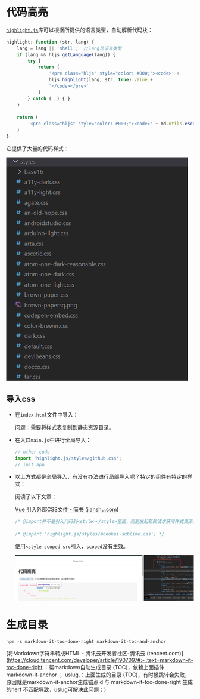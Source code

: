 # 代码高亮

[`highlight.js`]()库可以根据所提供的语言类型，自动解析代码块：

```js
highlight: function (str, lang) {
    lang = lang || 'shell';  //lang是语言类型
    if (lang && hljs.getLanguage(lang)) {
        try {
            return (
                '<pre class="hljs" style="color: #000;"><code>' +
                hljs.highlight(lang, str, true).value +
                '</code></pre>'
            )
        } catch (__) { }
    }

    return (
        '<pre class="hljs" style="color: #000;"><code>' + md.utils.escapeHtml(str) + '</code></pre>'
    )
}
```

它提供了大量的代码样式：

![image-20230108223834502](assets/image-20230108223834502.png)

## 导入css

- 在`index.html`文件中导入：

  问题：需要将样式表复制到静态资源目录。

- 在入口`main.js`中进行全局导入：

  ```js
  // other code
  import 'highlight.js/styles/github.css';
  // init app
  ```

- 以上方式都是全局导入，有没有办法进行局部导入呢？特定的组件有特定的样式：

  阅读了以下文章：

  [Vue 引入外部CSS文件 - 简书 (jianshu.com)](https://www.jianshu.com/p/60a14bb2cfb5)

  ```css
  /* @import并不是引入代码到<style></style>里面，而是发起新的请求获得样式资源，并且没有加scoped */
  
  /* @import 'highlight.js/styles/monokai-sublime.css'; */
  ```

  使用`<style scoped src`引入，`scoped`没有生效。

  ![image-20230108230915234](assets/image-20230108230915234.png)

# 生成目录

```shell
npm -s markdown-it-toc-done-right markdown-it-toc-and-anchor
```

[将Markdown字符串转成HTML - 腾讯云开发者社区-腾讯云 (tencent.com)](https://cloud.tencent.com/developer/article/1907097#:~:text=markdown-it-toc-done-right ：帮markdown自动生成目录 (TOC)，依赖上面插件 markdown-it-anchor ； uslug,：上面生成的目录 (TOC)，有时候跳转会失败，原因就是markdown-it-anchor生成锚点id 与 markdown-it-toc-done-right 生成的herf 不匹配导致，uslug可解决此问题；)

